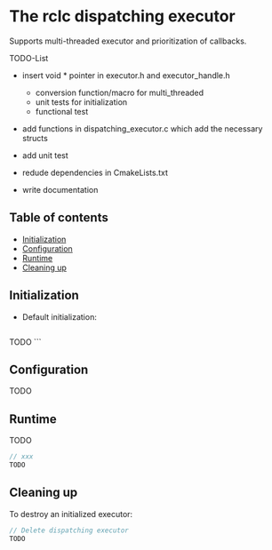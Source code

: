 # The rclc dispatching executor

Supports multi-threaded executor and prioritization of callbacks.

TODO-List
- insert void * pointer in executor.h and executor_handle.h
  - conversion function/macro for multi_threaded
  - unit tests for initialization
  - functional test

- add functions in dispatching_executor.c which add the necessary structs
- add unit test
- redude dependencies in CmakeLists.txt
- write documentation

## Table of contents
*   [Initialization](#initialization)
*   [Configuration](#configuration)
*   [Runtime](#runtime)
*   [Cleaning up](#cleaning-up)

## Initialization

- Default initialization:
    ```c
TODO
    ```

## Configuration


TODO

## Runtime

TODO

```c
// xxx
TODO
```


## Cleaning up

To destroy an initialized executor:

```c
// Delete dispatching executor
TODO
```
